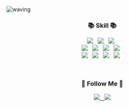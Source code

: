 

![waving](https://capsule-render.vercel.app/api?type=waving&height=300&text=Hj's%20GitHub!&fontAlign=70&fontAlignY=40&color=gradient)


<h3 align="center">📚 Skill 📚</h3>
<p align="center">
  <img src="https://img.shields.io/badge/Java-007396?style=flat-square&logo=Java&logoColor=white"/>
  &nbsp
  <img src="https://img.shields.io/badge/Typescript-3178C6?style=flat-square&logo=typescript&logoColor=white"/>
  &nbsp
  <img src="https://img.shields.io/badge/Javascript-ffb13b?style=flat-square&logo=javascript&logoColor=white"/>
  &nbsp
  <br>
  <img src="https://img.shields.io/badge/Spring-6DB33F?style=flat-square&logo=Spring&logoColor=white"/>
  &nbsp
  <img src="https://img.shields.io/badge/SpringBoot-6DB33F?style=flat-square&logo=SpringBoot&logoColor=white"/>
  &nbsp
  <img src="https://img.shields.io/badge/Node.js-339933?style=flat-square&logo=Node.js&logoColor=white"/>
  &nbsp
  <img src="https://img.shields.io/badge/Express-000000?style=flat-square&logo=Express&logoColor=white"/>
  &nbsp
  <br>
  <img src="https://img.shields.io/badge/Mysql-E6B91E?style=flat-square&logo=MySql&logoColor=white"/>
  &nbsp
  <img src="https://img.shields.io/badge/PostgreSQL-4169E1?style=flat-square&logo=postgresql&logoColor=white"/>
  &nbsp
  <img src="https://img.shields.io/badge/GCP-4285F4?style=flat-square&logo=googlecloud&logoColor=white"/>
  &nbsp
  <img src="https://img.shields.io/badge/Docker-2496ED?style=flat-square&logo=Docker&logoColor=white"/>
  &nbsp
</p>
<br>
<h3 align="center">🌈 Follow Me 🌈</h3>
<p align="center">
  <a href="https://hjkang.tistory.com/">
    <img src="https://img.shields.io/badge/Tech%20Blog-11B48A?style=flat-square&logo=Vimeo&logoColor=white&link=https://hjkang.tistory.com"/>
    &nbsp
    <a href="mailto:ee1217e@gmail.com">
      <img src="https://img.shields.io/badge/Gmail-d14836?style=flat-square&logo=Gmail&logoColor=white&link=ee1217e@gmail.com"/>
    </a>
  </a>
</p>
